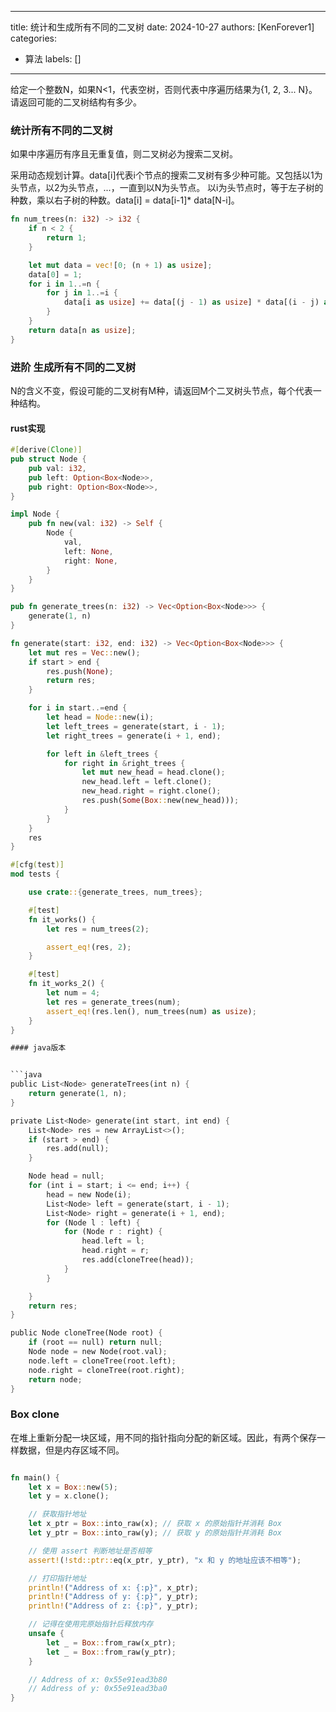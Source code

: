 
---
title: 统计和生成所有不同的二叉树
date: 2024-10-27
authors: [KenForever1]
categories: 
  - 算法
labels: []
---


给定一个整数N，如果N<1，代表空树，否则代表中序遍历结果为{1, 2, 3... N}。请返回可能的二叉树结构有多少。

<!-- more -->
### 统计所有不同的二叉树

如果中序遍历有序且无重复值，则二叉树必为搜索二叉树。

采用动态规划计算。data[i]代表i个节点的搜索二叉树有多少种可能。又包括以1为头节点，以2为头节点，...，一直到以N为头节点。
以i为头节点时，等于左子树的种数，乘以右子树的种数。data[i] = data[i-1]* data[N-i]。

```rust
fn num_trees(n: i32) -> i32 {
    if n < 2 {
        return 1;
    }

    let mut data = vec![0; (n + 1) as usize];
    data[0] = 1;
    for i in 1..=n {
        for j in 1..=i {
            data[i as usize] += data[(j - 1) as usize] * data[(i - j) as usize];
        }
    }
    return data[n as usize];
}
```

### 进阶 生成所有不同的二叉树

N的含义不变，假设可能的二叉树有M种，请返回M个二叉树头节点，每个代表一种结构。
#### rust实现

```rust
#[derive(Clone)]
pub struct Node {
    pub val: i32,
    pub left: Option<Box<Node>>,
    pub right: Option<Box<Node>>,
}

impl Node {
    pub fn new(val: i32) -> Self {
        Node {
            val,
            left: None,
            right: None,
        }
    }
}

pub fn generate_trees(n: i32) -> Vec<Option<Box<Node>>> {
    generate(1, n)
}

fn generate(start: i32, end: i32) -> Vec<Option<Box<Node>>> {
    let mut res = Vec::new();
    if start > end {
        res.push(None);
        return res;
    }

    for i in start..=end {
        let head = Node::new(i);
        let left_trees = generate(start, i - 1);
        let right_trees = generate(i + 1, end);

        for left in &left_trees {
            for right in &right_trees {
                let mut new_head = head.clone();
                new_head.left = left.clone();
                new_head.right = right.clone();
                res.push(Some(Box::new(new_head)));
            }
        }
    }
    res
}

#[cfg(test)]
mod tests {

    use crate::{generate_trees, num_trees};

    #[test]
    fn it_works() {
        let res = num_trees(2);

        assert_eq!(res, 2);
    }

    #[test]
    fn it_works_2() {
        let num = 4;
        let res = generate_trees(num);
        assert_eq!(res.len(), num_trees(num) as usize);
    }
}

#### java版本


```java
public List<Node> generateTrees(int n) {
    return generate(1, n);
}

private List<Node> generate(int start, int end) {
    List<Node> res = new ArrayList<>();
    if (start > end) {
        res.add(null);
    }

    Node head = null;
    for (int i = start; i <= end; i++) {
        head = new Node(i);
        List<Node> left = generate(start, i - 1);
        List<Node> right = generate(i + 1, end);
        for (Node l : left) {
            for (Node r : right) {
                head.left = l;
                head.right = r;
                res.add(cloneTree(head));
            }
        }

    }
    return res;
}

public Node cloneTree(Node root) {
    if (root == null) return null;
    Node node = new Node(root.val);
    node.left = cloneTree(root.left);
    node.right = cloneTree(root.right);
    return node;
}
```

### Box clone

在堆上重新分配一块区域，用不同的指针指向分配的新区域。因此，有两个保存一样数据，但是内存区域不同。
```rust

fn main() {
    let x = Box::new(5);
    let y = x.clone();

    // 获取指针地址
    let x_ptr = Box::into_raw(x); // 获取 x 的原始指针并消耗 Box
    let y_ptr = Box::into_raw(y); // 获取 y 的原始指针并消耗 Box

    // 使用 assert 判断地址是否相等
    assert!(!std::ptr::eq(x_ptr, y_ptr), "x 和 y 的地址应该不相等");

    // 打印指针地址
    println!("Address of x: {:p}", x_ptr);
    println!("Address of y: {:p}", y_ptr);
    println!("Address of z: {:p}", y_ptr);

    // 记得在使用完原始指针后释放内存
    unsafe {
        let _ = Box::from_raw(x_ptr);
        let _ = Box::from_raw(y_ptr);
    }

    // Address of x: 0x55e91ead3b80
    // Address of y: 0x55e91ead3ba0
}

```